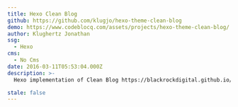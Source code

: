 ```yaml
---
title: Hexo Clean Blog
github: https://github.com/klugjo/hexo-theme-clean-blog
demo: https://www.codeblocq.com/assets/projects/hexo-theme-clean-blog/
author: Klughertz Jonathan
ssg:
  - Hexo
cms:
  - No Cms
date: 2016-03-11T05:53:04.000Z
description: >-
  Hexo implementation of Clean Blog https://blackrockdigital.github.io/startbootstrap-clean-blog/index.html

stale: false
---
```

